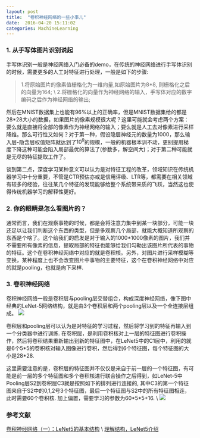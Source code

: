 ```yaml
---
layout: post
title:  "卷积神经网络的一些小事儿"
date:  2016-04-20 15:11:02
categories: MachineLearning
---
```


### 1. 从手写体图片识别说起

手写体识别一般是神经网络入门必备的demo，在传统的神经网络进行手写体识别的时候，需要更多的人工对特征进行处理，一般是如下的步骤: 

>1.将原始图片的像素值栅格化为一维向量,如原始图片为8\*8, 则栅格化之后的向量为164; \\
>2.将栅格化的向量作为神经网络的输入，手写体对应的数字编码之后作为神经网络的输出; 

然后在MNIST数据集上也能有96%以上的正确率，但是MNIST数据集给的都是28\*28大小的数据，如果图片的像素规模很大呢？这里可能就会考虑两个方案：要么就是直接将全部的像素作为神经网络的输入；要么就是人工去对像素进行采样降维。那么可行性又如何？对于第一种，假设隐层神经元的数量为1000，那么输入层-隐含层权值矩阵就达到了$10^9$的规模，一般的机器根本训不动，更别提用梯度下降这种可能会陷入局部最优的算法了(参数多，解空间大)；对于第二种可能就是无尽的特征提取工作了。

谈到第二点，深度学习某种意义可以认为是对特征工程的改革，领域知识在传统机器学习中十分重要，不管是CTR预估亦或是信用评级、LTR等，都需要在相关领域有较多的经验，往往某几个特征的发现能够给整个系统带来质的飞跃，当然这也使得传统机器学习的解释性更好。

### 2. 你的眼睛是怎么看图片的？

通常而言，我们在观察事物的时候，都是会将注意力集中到某一块部分，可能一块还足以让我们判断这个东西的类型，但是多观察几个局部，就能大概知道所观察的东西是个啥了。这个给我们的启发是对于输入的1000\*1000像素的图片，我们并不需要所有像素的信息，提取局部的特征也能够给我们勾勒出该图片所代表的事物的特征。这个在卷积神经网络中对应的就是卷积核。另外，对图片进行采样模糊等变换，某种程度上也不会改变图片中事物的主要特征，这个在卷积神经网络中对应的就是pooling，也就是向下采样.

### 3. 卷积神经网络

卷积神经网络一般是卷积层与pooling层交替组合，构成深度神经网络，像下图中经典的LeNet-5网络结构，就是由3个卷积层和两个pooling层以及一个全连接层组成。
![](http://7pn4yt.com1.z0.glb.clouddn.com/blog-lenet.jpg)

卷积层和pooling层可以认为是对特征的学习过程，然后将学习到的特征再输入到一个分类器中进行训练. 在卷积层，是利用卷积核对上一层的特征图进行卷积操作，然后将卷积结果重新输出到新的特征图中，在LeNet5中的C1层中，利用的就是6个5\*5的卷积核对输入图像进行卷积，然后得到6个特征图，每个特征图的大小是28\*28. 

这里需要注意的是，卷积层的特征图并不仅仅是来自于前一层的一个特征图，有可能是前一层的多个特征图和多个卷积核进行联合操作之后得到，如LeNet-5中Pooling层S2到卷积层C3就是按照如下的排列进行连接的, 其中C3的第一个特征图来自于S2中的0,1,2号3个特征图，最后一个特征图与S2中的所有特征图相连，此时需要60个卷积核. 加上偏置，需要学习的参数为60\*5\*5+16. \\
![](http://images2015.cnblogs.com/blog/743682/201604/743682-20160421101636460-1080820356.png)

### 参考文献
[卷积神经网络（一）：LeNet5的基本结构](http://blog.csdn.net/xuanyuansen/article/details/41800721) \\
[理解结构，LeNet5介绍](http://blog.csdn.net/kaido0/article/details/53161684)